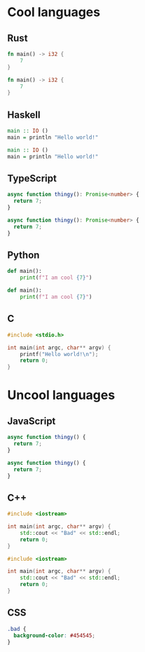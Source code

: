 # Cool languages

## Rust

```rs
fn main() -> i32 {
    7
}
```

```rust
fn main() -> i32 {
    7
}
```

## Haskell

```hs
main :: IO ()
main = println "Hello world!"
```

```haskell
main :: IO ()
main = println "Hello world!"
```

## TypeScript

```ts
async function thingy(): Promise<number> {
  return 7;
}
```

```typescript
async function thingy(): Promise<number> {
  return 7;
}
```

## Python

```py
def main():
    print(f"I am cool {7}")
```

```python
def main():
    print(f"I am cool {7}")
```

## C

```c
#include <stdio.h>

int main(int argc, char** argv) {
    printf("Hello world!\n");
    return 0;
}
```

# Uncool languages

## JavaScript

```js
async function thingy() {
  return 7;
}
```

```javascript
async function thingy() {
  return 7;
}
```

## C++

```cpp
#include <iostream>

int main(int argc, char** argv) {
    std::cout << "Bad" << std::endl;
    return 0;
}
```

```c++
#include <iostream>

int main(int argc, char** argv) {
    std::cout << "Bad" << std::endl;
    return 0;
}
```

## CSS

```css
.bad {
  background-color: #454545;
}
```
